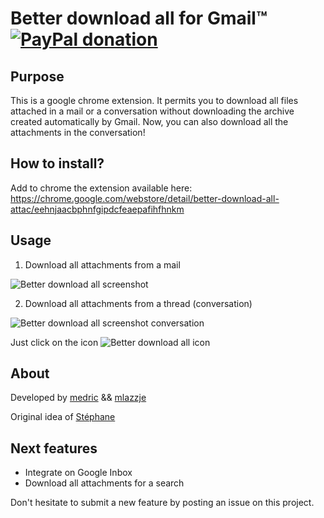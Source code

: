 Better download all for Gmail™ [![PayPal donation][2]][1]
==============================

  [1]: https://www.paypal.com/cgi-bin/webscr?cmd=_donations&business=32GZMQ9WUGF2N&lc=GB&item_name=Better%20download%20all%20attachments%20for%20Gmail%e2%84%a2&currency_code=EUR&bn=PP%2dDonationsBF%3abtn_donate_LG%2egif%3aNonHosted
  [2]: https://www.paypalobjects.com/en_GB/i/btn/btn_donate_LG.gif (PayPal donation)

Purpose
-------

This is a google chrome extension. It permits you to download all files attached in a mail or a conversation without downloading the archive created automatically by Gmail. Now, you can also download all the attachments in the conversation!

How to install?
---------------

Add to chrome the extension available here: https://chrome.google.com/webstore/detail/better-download-all-attac/eehnjaacbphnfgipdcfeaepafihfhnkm 

Usage
-----

1) Download all attachments from a mail

![Better download all screenshot](https://puu.sh/klAYz.jpg)

2) Download all attachments from a thread (conversation)

![Better download all screenshot conversation](https://puu.sh/uEKQ2.png)

Just click on the icon ![Better download all icon](https://puu.sh/klB1I.png)

About
-----

Developed by [medric](https://github.com/medric) && [mlazzje](https://github.com/mlazzje)

Original idea of [Stéphane](https://github.com/St3ph-fr)

Next features
-----

- Integrate on Google Inbox
- Download all attachments for a search

Don't hesitate to submit a new feature by posting an issue on this project.
